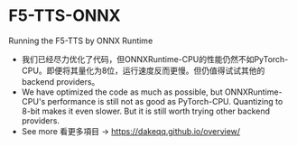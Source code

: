 # F5-TTS-ONNX
Running the F5-TTS  by ONNX Runtime
- 我们已经尽力优化了代码，但ONNXRuntime-CPU的性能仍然不如PyTorch-CPU。即便将其量化为8位，运行速度反而更慢。但仍值得试试其他的backend providers。
- We have optimized the code as much as possible, but ONNXRuntime-CPU's performance is still not as good as PyTorch-CPU. Quantizing to 8-bit makes it even slower. But it is still worth trying other backend providers.
- See more 看更多項目 -> https://dakeqq.github.io/overview/
